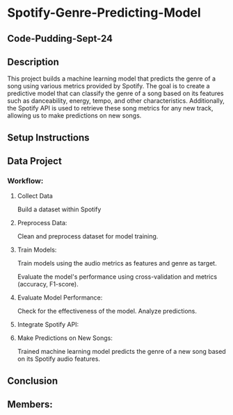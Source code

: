 # Spotify-Genre-Predicting-Model
## Code-Pudding-Sept-24

## Description
This project builds a machine learning model that predicts the genre of a song using various metrics provided by Spotify. The goal is to create a predictive model that can  classify the genre of a song based on its features such as danceability, energy, tempo, and other characteristics. Additionally, the Spotify API is used to retrieve these song metrics for any new track, allowing us to make predictions on new songs.

## Setup Instructions

## Data Project
### Workflow:
1. Collect Data
    
    Build a dataset within Spotify

2. Preprocess Data:

    Clean and preprocess dataset for model training.
3. Train Models:
    
    Train models using the audio metrics as features and genre as target.
    
    Evaluate the model's performance using cross-validation and metrics (accuracy, F1-score).
4. Evaluate Model Performance:

    Check for the effectiveness of the model. Analyze predictions.
5. Integrate Spotify API:
    
6. Make Predictions on New Songs:
    
    Trained machine learning model predicts the genre of a new song based on its Spotify audio features.

## Conclusion

## Members:
